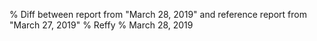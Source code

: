 % Diff between report from "March 28, 2019" and reference report from "March 27, 2019"
% Reffy
% March 28, 2019

